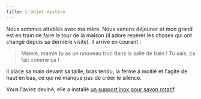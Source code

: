 ```yaml
---
title: L'objet mystère
---
```


Nous sommes attablés avec ma mère. Nous venons déjeuner et mon grand est en train de faire le tour de la maison (il adore repérer les choses qui ont changé depuis sa dernière visite). Il arrive en courant :

> Mamie, mamie tu as un nouveau truc dans la salle de bain ! Tu sais, ça fait comme ça !

Il place sa main devant sa taille, bras tendu, la ferme à moitié et l'agite de haut en bas, ce qui ne manque pas de créer le silence.

Vous l'aviez deviné, elle a installé [un support inox pour savon rotatif](/assets/images/papa/2022-02-20/savon.jpg).
